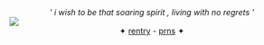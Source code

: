 <center> <i>' i wish to be that soaring spirit , living with no regrets '</i></center>

<img src="github.com/activelyexploding/thegif/blob/main/twotime">

<center>✦ <a href="https://rentry.co/ghoztflag">rentry</a>     -     <a href="https://pronouns.cc/@.d3athscolour">prns</a> ✦</center>
